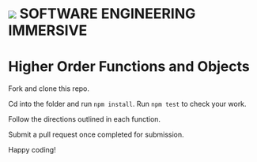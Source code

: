 # ![](https://ga-dash.s3.amazonaws.com/production/assets/logo-9f88ae6c9c3871690e33280fcf557f33.png) SOFTWARE ENGINEERING IMMERSIVE

# Higher Order Functions and Objects

Fork and clone this repo.

Cd into the folder and run `npm install`.
Run `npm test` to check your work.

Follow the directions outlined in each function.

Submit a pull request once completed for submission.

Happy coding!
